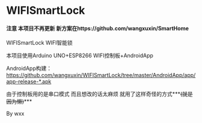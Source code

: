 # WIFISmartLock
#### 注意 本项目不再更新 新方案在https://github.com/wangxuxin/SmartHome
WIFISmartLock
WIFI智能锁

本项目使用Arduino UNO+ESP8266 WIFI控制板+AndroidApp

AndroidApp构建： https://github.com/wangxuxin/WIFISmartLock/tree/master/AndroidApp/app/app-release-*.apk

由于控制板用的是串口模式 而且想改的话太麻烦 就用了这样奇怪的方式***~~(就是因为懒)~~***

By wxx

